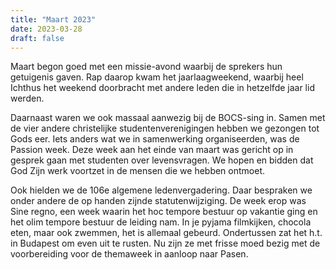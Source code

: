 ```yaml
---
title: "Maart 2023"
date: 2023-03-28
draft: false
---
```


Maart begon goed met een missie-avond waarbij de sprekers hun getuigenis gaven. Rap daarop kwam het jaarlaagweekend, waarbij heel Ichthus het weekend doorbracht met andere leden die in hetzelfde jaar lid werden.

<!--more-->

Daarnaast waren we ook massaal aanwezig bij de BOCS-sing in. Samen met de vier andere christelijke studentenverenigingen hebben we gezongen tot Gods eer. Iets anders wat we in samenwerking organiseerden, was de Passion week. Deze week aan het einde van maart was gericht op in gesprek gaan met studenten over levensvragen. We hopen en bidden dat God Zijn werk voortzet in de mensen die we hebben ontmoet.

Ook hielden we de 106e algemene ledenvergadering. Daar bespraken we onder andere de op handen zijnde statutenwijziging. De week erop was Sine regno, een week waarin het hoc tempore bestuur op vakantie ging en het olim tempore bestuur de leiding nam. In je pyjama filmkijken, chocola eten, maar ook zwemmen, het is allemaal gebeurd. Ondertussen zat het h.t. in Budapest om even uit te rusten. Nu zijn ze met frisse moed bezig met de voorbereiding voor de themaweek in aanloop naar Pasen.
